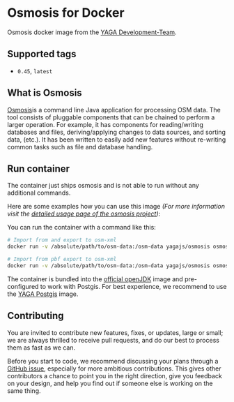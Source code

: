 # Osmosis for Docker

Osmosis docker image from the [YAGA Development-Team](https://yagajs.org).

## Supported tags

* `0.45`, `latest`

## What is Osmosis

[Osmosis](http://wiki.openstreetmap.org/wiki/Osmosis)is a command line Java application for processing OSM data. The
tool consists of pluggable components that can be chained to perform a larger operation. For example, it has components
for reading/writing databases and files, deriving/applying changes to data sources, and sorting data, (etc.). It has
been written to easily add new features without re-writing common tasks such as file and database handling.

## Run container

The container just ships osmosis and is not able to run without any additional commands.

Here are some examples how you can use this image *(For more information visit the 
[detailed usage page of the osmosis project](http://wiki.openstreetmap.org/wiki/Osmosis/Detailed_Usage_0.45))*:

You can run the container with a command like this:

```bash
# Import from and export to osm-xml
docker run -v /absolute/path/to/osm-data:/osm-data yagajs/osmosis osmosis --read-xml file="/osm-data/planetin.osm" --write-xml file="/osm-data/planetout.osm"

# Import from pbf export to osm-xml
docker run -v /absolute/path/to/osm-data:/osm-data yagajs/osmosis osmosis --read-pbf "/osm-data/planetin.osm.pbf" --write-xml file="/osm-data/planetout.osm"
```

The container is bundled into the [official openJDK](https://hub.docker.com/_/openjdk/) image and pre-configured to work
with Postgis. For best experience, we recommend to use the [YAGA Postgis](https://hub.docker.com/r/yagajs/postgis/)
image.

## Contributing

You are invited to contribute new features, fixes, or updates, large or small; we are always thrilled to receive pull
requests, and do our best to process them as fast as we can.

Before you start to code, we recommend discussing your plans through a
[GitHub issue](https://github.com/yagajs/docker-osmosis/issues), especially for more ambitious contributions.
This gives other contributors a chance to point you in the right direction, give you feedback on your design, and help
you find out if someone else is working on the same thing.